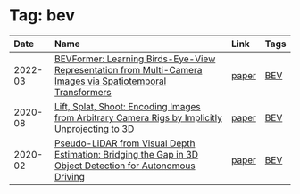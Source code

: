 



# Tag: bev

|Date|Name|Link|Tags|
| :--- | :--- | :--- | :--- |
|2022-03|[BEVFormer: Learning Birds-Eye-View Representation from Multi-Camera Images via Spatiotemporal Transformers](../notes/bevformer.md)|[paper](https://arxiv.org/abs/2203.17270)|[BEV](../tags/bev.md)|
|2020-08|[Lift, Splat, Shoot: Encoding Images from Arbitrary Camera Rigs by Implicitly Unprojecting to 3D](../notes/lss.md)|[paper](https://arxiv.org/abs/2008.05711)|[BEV](../tags/bev.md)|
|2020-02|[Pseudo-LiDAR from Visual Depth Estimation: Bridging the Gap in 3D Object Detection for Autonomous Driving](../notes/pseudolidar.md)|[paper](https://arxiv.org/abs/1812.07179)|[BEV](../tags/bev.md)|
